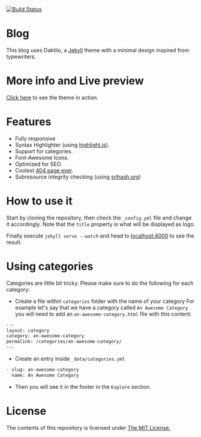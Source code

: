 [![Build Status](https://drone.flower.codes/api/badges/zach/blog/status.svg)](https://drone.flower.codes/zach/blog)

# Blog
This blog uses Daktilo, a [Jekyll](jekyllrb.com) theme with a minimal design inspired from typewriters.

# More info and Live preview
[Click here](http://daktilo.github.io/) to see the theme in action.

# Features
- Fully responsive
- Syntax Highlighter (using [highlight.js](https://highlightjs.org/)).
- Support for categories.
- Font-Awesome Icons.
- Optimized for SEO.
- Coolest [404 page ever](http://electrik-frog.com/daktilo/404.html).
- Subresource integrity checking (using
  [srihash.org](https://www.srihash.org/))

# How to use it
Start by cloning the repository, then check the `_config.yml` file and change it accordingly.
Note that the `title` property is what will be displayed as logo.

Finally execute `jekyll serve --watch` and head to [localhost:4000](http://127.0.0.1:4000) to see the result.

# Using categories
Categories are little bit tricky. Please make sure to do the following for each category:

- Create a file within `categories` folder with the name of your category
For example let's say that we have a category called `An Awesome Category` you will need to add an `an-awesome-category.html` file with this content:

``` html
---
layout: category
category: an-awesome-category
permalink: /categories/an-awesome-category/
---

```

- Create an entry inside `_data/categories.yml`

``` html
- slug: an-awesome-category
  name: An Awesome Category
```

- Then you will see it in the footer in the `Explore` section.

# License

The contents of this repository is licensed under [The MIT License.](https://opensource.org/licenses/MIT)
